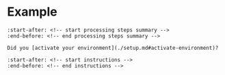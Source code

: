 # Example
```{include} ../../runs/example/README.md
:start-after: <!-- start processing steps summary -->
:end-before: <!-- end processing steps summary -->
```

```{caution}
Did you [activate your environment](./setup.md#activate-environment)?
```

```{include} ../../runs/example/README.md
:start-after: <!-- start instructions -->
:end-before: <!-- end instructions -->
```
